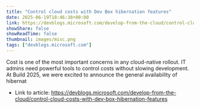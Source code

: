 ```yaml
---
title: "Control cloud costs with Dev Box hibernation features"
date: 2025-06-19T18:46:38+00:00
link: https://devblogs.microsoft.com/develop-from-the-cloud/control-cloud-costs-with-dev-box-hibernation-features
showShare: false
showReadTime: false
thumbnail: images/misc.png
tags: ["devblogs.microsoft.com"]
---
```

Cost is one of the most important concerns in any cloud-native rollout. IT admins need powerful tools to control costs without slowing development. At Build 2025, we were excited to announce the general availability of hibernat

- Link to article: https://devblogs.microsoft.com/develop-from-the-cloud/control-cloud-costs-with-dev-box-hibernation-features